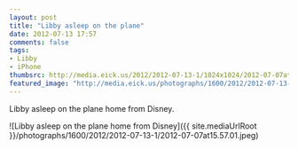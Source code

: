 ```yaml
---
layout: post
title: "Libby asleep on the plane"
date: 2012-07-13 17:57
comments: false
tags: 
- Libby
- iPhone
thumbsrc: http://media.eick.us/2012/2012-07-13-1/1024x1024/2012-07-07at15.57.01.jpeg
featured_image: "http://media.eick.us/photographs/1600/2012/2012-07-13-1/2012-07-07at15.57.01.jpeg"
---
```

Libby asleep on the plane home from Disney.


![Libby asleep on the plane home from Disney]({{ site.mediaUrlRoot }}/photographs/1600/2012/2012-07-13-1/2012-07-07at15.57.01.jpeg)
